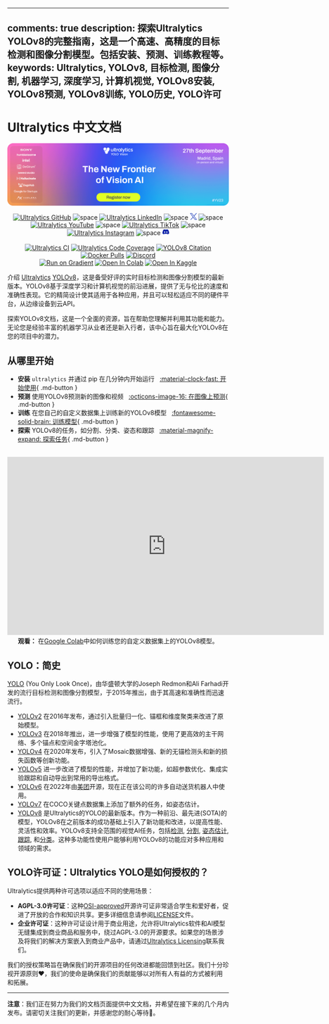 ______________________________________________________________________

## comments: true description: 探索Ultralytics YOLOv8的完整指南，这是一个高速、高精度的目标检测和图像分割模型。包括安装、预测、训练教程等。 keywords: Ultralytics, YOLOv8, 目标检测, 图像分割, 机器学习, 深度学习, 计算机视觉, YOLOv8安装, YOLOv8预测, YOLOv8训练, YOLO历史, YOLO许可

# Ultralytics 中文文档

<div align="center">
  <p>
    <a href="https://yolovision.ultralytics.com" target="_blank">
    <img width="1024" src="https://raw.githubusercontent.com/ultralytics/assets/main/yolov8/banner-yolov8.png" alt="Ultralytics YOLO banner"></a>
  </p>
  <a href="https://github.com/ultralytics"><img src="https://github.com/ultralytics/assets/raw/main/social/logo-social-github.png" width="3%" alt="Ultralytics GitHub"></a>
  <img src="https://github.com/ultralytics/assets/raw/main/social/logo-transparent.png" width="3%" alt="space">
  <a href="https://www.linkedin.com/company/ultralytics/"><img src="https://github.com/ultralytics/assets/raw/main/social/logo-social-linkedin.png" width="3%" alt="Ultralytics LinkedIn"></a>
  <img src="https://github.com/ultralytics/assets/raw/main/social/logo-transparent.png" width="3%" alt="space">
  <a href="https://twitter.com/ultralytics"><img src="https://github.com/ultralytics/assets/raw/main/social/logo-social-twitter.png" width="3%" alt="Ultralytics Twitter"></a>
  <img src="https://github.com/ultralytics/assets/raw/main/social/logo-transparent.png" width="3%" alt="space">
  <a href="https://youtube.com/ultralytics"><img src="https://github.com/ultralytics/assets/raw/main/social/logo-social-youtube.png" width="3%" alt="Ultralytics YouTube"></a>
  <img src="https://github.com/ultralytics/assets/raw/main/social/logo-transparent.png" width="3%" alt="space">
  <a href="https://www.tiktok.com/@ultralytics"><img src="https://github.com/ultralytics/assets/raw/main/social/logo-social-tiktok.png" width="3%" alt="Ultralytics TikTok"></a>
  <img src="https://github.com/ultralytics/assets/raw/main/social/logo-transparent.png" width="3%" alt="space">
  <a href="https://www.instagram.com/ultralytics/"><img src="https://github.com/ultralytics/assets/raw/main/social/logo-social-instagram.png" width="3%" alt="Ultralytics Instagram"></a>
  <img src="https://github.com/ultralytics/assets/raw/main/social/logo-transparent.png" width="3%" alt="space">
  <a href="https://ultralytics.com/discord"><img src="https://github.com/ultralytics/assets/raw/main/social/logo-social-discord.png" width="3%" alt="Ultralytics Discord"></a>
  <br>
  <br>
  <a href="https://github.com/ultralytics/ultralytics/actions/workflows/ci.yaml"><img src="https://github.com/ultralytics/ultralytics/actions/workflows/ci.yaml/badge.svg" alt="Ultralytics CI"></a>
  <a href="https://codecov.io/github/ultralytics/ultralytics"><img src="https://codecov.io/github/ultralytics/ultralytics/branch/main/graph/badge.svg?token=HHW7IIVFVY" alt="Ultralytics Code Coverage"></a>
  <a href="https://zenodo.org/badge/latestdoi/264818686"><img src="https://zenodo.org/badge/264818686.svg" alt="YOLOv8 Citation"></a>
  <a href="https://hub.docker.com/r/ultralytics/ultralytics"><img src="https://img.shields.io/docker/pulls/ultralytics/ultralytics?logo=docker" alt="Docker Pulls"></a>
  <a href="https://ultralytics.com/discord"><img alt="Discord" src="https://img.shields.io/discord/1089800235347353640?logo=discord&logoColor=white&label=Discord&color=blue"></a>
  <br>
  <a href="https://console.paperspace.com/github/ultralytics/ultralytics"><img src="https://assets.paperspace.io/img/gradient-badge.svg" alt="Run on Gradient"></a>
  <a href="https://colab.research.google.com/github/ultralytics/ultralytics/blob/main/examples/tutorial.ipynb"><img src="https://colab.research.google.com/assets/colab-badge.svg" alt="Open In Colab"></a>
  <a href="https://www.kaggle.com/ultralytics/yolov8"><img src="https://kaggle.com/static/images/open-in-kaggle.svg" alt="Open In Kaggle"></a>
</div>

介绍 [Ultralytics](https://ultralytics.com) [YOLOv8](https://github.com/ultralytics/ultralytics)，这是备受好评的实时目标检测和图像分割模型的最新版本。YOLOv8基于深度学习和计算机视觉的前沿进展，提供了无与伦比的速度和准确性表现。它的精简设计使其适用于各种应用，并且可以轻松适应不同的硬件平台，从边缘设备到云API。

探索YOLOv8文档，这是一个全面的资源，旨在帮助您理解并利用其功能和能力。无论您是经验丰富的机器学习从业者还是新入行者，该中心旨在最大化YOLOv8在您的项目中的潜力。

## 从哪里开始

- **安装** `ultralytics` 并通过 pip 在几分钟内开始运行   [:material-clock-fast: 开始使用](quickstart.md){ .md-button }
- **预测** 使用YOLOv8预测新的图像和视频   [:octicons-image-16: 在图像上预测](modes/predict.md){ .md-button }
- **训练** 在您自己的自定义数据集上训练新的YOLOv8模型   [:fontawesome-solid-brain: 训练模型](modes/train.md){ .md-button }
- **探索** YOLOv8的任务，如分割、分类、姿态和跟踪   [:material-magnify-expand: 探索任务](tasks/index.md){ .md-button }

<p align="center">
  <br>
  <iframe width="720" height="405" src="https://www.youtube.com/embed/LNwODJXcvt4?si=7n1UvGRLSd9p5wKs"
    title="YouTube video player" frameborder="0"
    allow="accelerometer; autoplay; clipboard-write; encrypted-media; gyroscope; picture-in-picture; web-share"
    allowfullscreen>
  </iframe>
  <br>
  <strong>观看：</strong> 在<a href="https://colab.research.google.com/github/ultralytics/ultralytics/blob/main/examples/tutorial.ipynb" target="_blank">Google Colab</a>中如何训练您的自定义数据集上的YOLOv8模型。
</p>

## YOLO：简史

[YOLO](https://arxiv.org/abs/1506.02640) (You Only Look Once)，由华盛顿大学的Joseph Redmon和Ali Farhadi开发的流行目标检测和图像分割模型，于2015年推出，由于其高速和准确性而迅速流行。

- [YOLOv2](https://arxiv.org/abs/1612.08242) 在2016年发布，通过引入批量归一化、锚框和维度聚类来改进了原始模型。
- [YOLOv3](https://pjreddie.com/media/files/papers/YOLOv3.pdf) 在2018年推出，进一步增强了模型的性能，使用了更高效的主干网络、多个锚点和空间金字塔池化。
- [YOLOv4](https://arxiv.org/abs/2004.10934) 在2020年发布，引入了Mosaic数据增强、新的无锚检测头和新的损失函数等创新功能。
- [YOLOv5](https://github.com/ultralytics/yolov5) 进一步改进了模型的性能，并增加了新功能，如超参数优化、集成实验跟踪和自动导出到常用的导出格式。
- [YOLOv6](https://github.com/meituan/YOLOv6) 在2022年由[美团](https://about.meituan.com/)开源，现在正在该公司的许多自动送货机器人中使用。
- [YOLOv7](https://github.com/WongKinYiu/yolov7) 在COCO关键点数据集上添加了额外的任务，如姿态估计。
- [YOLOv8](https://github.com/ultralytics/ultralytics) 是Ultralytics的YOLO的最新版本。作为一种前沿、最先进(SOTA)的模型，YOLOv8在之前版本的成功基础上引入了新功能和改进，以提高性能、灵活性和效率。YOLOv8支持全范围的视觉AI任务，包括[检测](https://docs.ultralytics.com/tasks/detect/), [分割](https://docs.ultralytics.com/tasks/segment/), [姿态估计](https://docs.ultralytics.com/tasks/pose/), [跟踪](https://docs.ultralytics.com/modes/track/), 和[分类](https://docs.ultralytics.com/tasks/classify/)。这种多功能性使用户能够利用YOLOv8的功能应对多种应用和领域的需求。

## YOLO许可证：Ultralytics YOLO是如何授权的？

Ultralytics提供两种许可选项以适应不同的使用场景：

- **AGPL-3.0许可证**：这种[OSI-approved](https://opensource.org/licenses/)开源许可证非常适合学生和爱好者，促进了开放的合作和知识共享。更多详细信息请参阅[LICENSE](https://github.com/ultralytics/ultralytics/blob/main/LICENSE)文件。
- **企业许可证**：这种许可证设计用于商业用途，允许将Ultralytics软件和AI模型无缝集成到商业商品和服务中，绕过AGPL-3.0的开源要求。如果您的场景涉及将我们的解决方案嵌入到商业产品中，请通过[Ultralytics Licensing](https://ultralytics.com/license)联系我们。

我们的授权策略旨在确保我们的开源项目的任何改进都能回馈到社区。我们十分珍视开源原则❤️，我们的使命是确保我们的贡献能够以对所有人有益的方式被利用和拓展。

______________________________________________________________________

**注意**：我们正在努力为我们的文档页面提供中文文档，并希望在接下来的几个月内发布。请密切关注我们的更新，并感谢您的耐心等待🙏。
